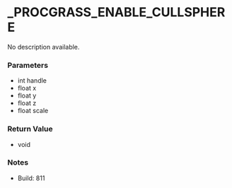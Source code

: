# _PROCGRASS_ENABLE_CULLSPHERE

No description available.

### Parameters
* int handle
* float x
* float y
* float z
* float scale

### Return Value
* void

### Notes
* Build: 811

